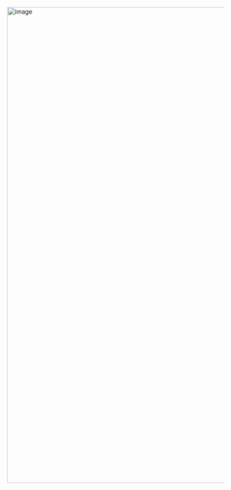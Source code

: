 <img width="1108" alt="image" src="https://user-images.githubusercontent.com/17596074/216416172-a406f99b-879f-4e33-a6af-33351706d584.png">
